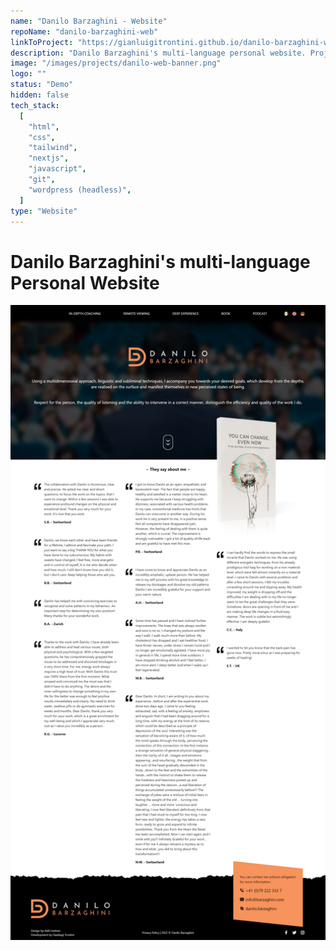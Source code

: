 ```yaml
---
name: "Danilo Barzaghini - Website"
repoName: "danilo-barzaghini-web"
linkToProject: "https://gianluigitrontini.github.io/danilo-barzaghini-web/"
description: "Danilo Barzaghini's multi-language personal website. Project from Fiverr."
image: "/images/projects/danilo-web-banner.png"
logo: ""
status: "Demo"
hidden: false
tech_stack:
  [
    "html",
    "css",
    "tailwind",
    "nextjs",
    "javascript",
    "git",
    "wordpress (headless)",
  ]
type: "Website"
---
```


# Danilo Barzaghini's multi-language Personal Website

![Danilo Barzaghini Website](https://raw.githubusercontent.com/gianluigitrontini/preview-images/main/danilo-barzaghini-screenshot.png)
